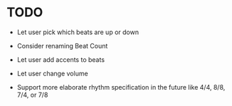 # TODO

- Let user pick which beats are up or down

- Consider renaming Beat Count
- Let user add accents to beats
- Let user change volume
- Support more elaborate rhythm specification in the future like 4/4, 8/8, 7/4, or 7/8
